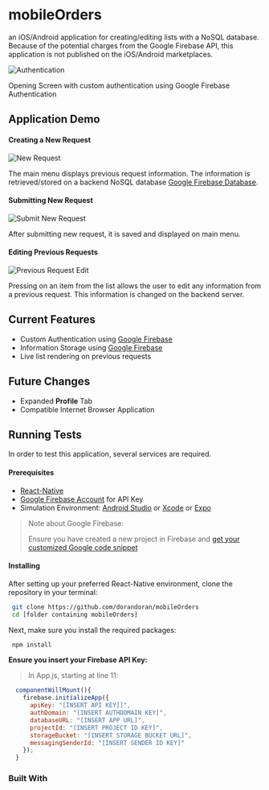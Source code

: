 # mobileOrders
an iOS/Android application for creating/editing lists with a NoSQL database. Because of the potential charges
from the Google Firebase API, this application is not published on the iOS/Android marketplaces.

![Authentication](https://github.com/dorandoran/mobileOrders/blob/master/images/authentication.gif)

Opening Screen with custom authentication using Google Firebase Authentication

## Application Demo

#### Creating a New Request
![New Request](https://github.com/dorandoran/mobileOrders/blob/master/images/new%20request.gif)

The main menu displays previous request information. The information is retrieved/stored on a 
backend NoSQL database [Google Firebase Database](https://firebase.google.com/).

#### Submitting New Request
![Submit New Request](https://github.com/dorandoran/mobileOrders/blob/master/images/request%20submit.gif)

After submitting new request, it is saved and displayed on main menu.

#### Editing Previous Requests
![Previous Request Edit](https://github.com/dorandoran/mobileOrders/blob/master/images/request%20edit.gif)

Pressing on an item from the list allows the user to edit any information from a previous request. 
This information is changed on the backend server.

## Current Features
- Custom Authentication using [Google Firebase](https://firebase.google.com/)
- Information Storage using [Google Firebase](https://firebase.google.com/)
- Live list rendering on previous requests

## Future Changes
- Expanded **Profile** Tab
- Compatible Internet Browser Application

## Running Tests
In order to test this application, several services are required.

#### Prerequisites
- [React-Native](https://facebook.github.io/react-native/)
- [Google Firebase Account](https://firebase.google.com/) for API Key
- Simulation Environment: 
[Android Studio](https://developer.android.com/studio/index.html) or 
[Xcode](https://developer.apple.com/xcode/downloads/) or 
[Expo](https://expo.io/)

> Note about Google Firebase:
>
> Ensure you have created a new project in Firebase and
[get your customized Google code snippet](https://firebase.google.com/docs/web/setup?authuser=0)

#### Installing
After setting up your preferred React-Native environment, clone the repository in your terminal:
```sh
 git clone https://github.com/dorandoran/mobileOrders
 cd [folder containing mobileOrders]
```

Next, make sure you install the required packages:
```sh
 npm install
```

**Ensure you insert your Firebase API Key:**

> In App.js, starting at line 11:
```javascript
  componentWillMount(){
    firebase.initializeApp({
      apiKey: "[INSERT API KEY]]",
      authDomain: "[INSERT AUTHDOMAIN KEY]",
      databaseURL: "[INSERT APP URL]",
      projectId: "[INSERT PROJECT ID KEY]",
      storageBucket: "[INSERT STORAGE BUCKET URL]",
      messagingSenderId: "[INSERT SENDER ID KEY]"
    });
  }
```

### Built With



